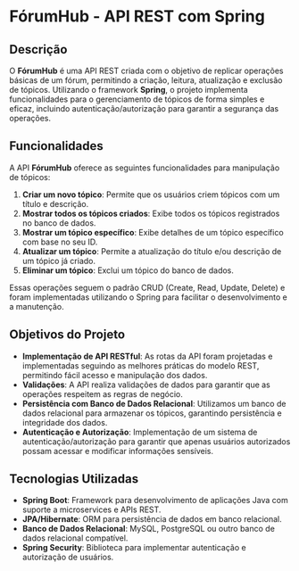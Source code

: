 # FórumHub - API REST com Spring

## Descrição

O **FórumHub** é uma API REST criada com o objetivo de replicar operações básicas de um fórum, permitindo a criação, leitura, atualização e exclusão de tópicos. Utilizando o framework **Spring**, o projeto implementa funcionalidades para o gerenciamento de tópicos de forma simples e eficaz, incluindo autenticação/autorização para garantir a segurança das operações.

## Funcionalidades

A API **FórumHub** oferece as seguintes funcionalidades para manipulação de tópicos:

1. **Criar um novo tópico**: Permite que os usuários criem tópicos com um título e descrição.
2. **Mostrar todos os tópicos criados**: Exibe todos os tópicos registrados no banco de dados.
3. **Mostrar um tópico específico**: Exibe detalhes de um tópico específico com base no seu ID.
4. **Atualizar um tópico**: Permite a atualização do título e/ou descrição de um tópico já criado.
5. **Eliminar um tópico**: Exclui um tópico do banco de dados.

Essas operações seguem o padrão CRUD (Create, Read, Update, Delete) e foram implementadas utilizando o Spring para facilitar o desenvolvimento e a manutenção.

## Objetivos do Projeto

- **Implementação de API RESTful**: As rotas da API foram projetadas e implementadas seguindo as melhores práticas do modelo REST, permitindo fácil acesso e manipulação dos dados.
- **Validações**: A API realiza validações de dados para garantir que as operações respeitem as regras de negócio.
- **Persistência com Banco de Dados Relacional**: Utilizamos um banco de dados relacional para armazenar os tópicos, garantindo persistência e integridade dos dados.
- **Autenticação e Autorização**: Implementação de um sistema de autenticação/autorização para garantir que apenas usuários autorizados possam acessar e modificar informações sensíveis.

## Tecnologias Utilizadas

- **Spring Boot**: Framework para desenvolvimento de aplicações Java com suporte a microservices e APIs REST.
- **JPA/Hibernate**: ORM para persistência de dados em banco relacional.
- **Banco de Dados Relacional**: MySQL, PostgreSQL ou outro banco de dados relacional compatível.
- **Spring Security**: Biblioteca para implementar autenticação e autorização de usuários.
